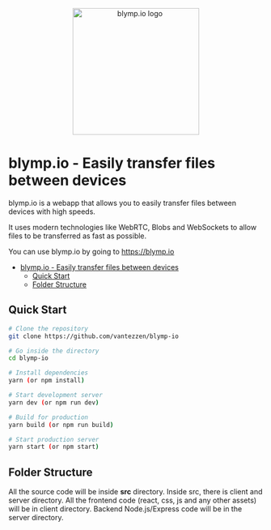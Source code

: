 <p align="center">
    <a href="https://blymp.io">
      <img src="./logo.png" alt="blymp.io logo" width="250"/>
    </a>
</p>

# blymp.io - Easily transfer files between devices

blymp.io is a webapp that allows you to easily transfer files between devices with high speeds.

It uses modern technologies like WebRTC, Blobs and WebSockets to allow files to be transferred as fast as possible.

You can use blymp.io by going to <https://blymp.io>

- [blymp.io - Easily transfer files between devices](#blympio---easily-transfer-files-between-devices)
  - [Quick Start](#quick-start)
  - [Folder Structure](#folder-structure)

## Quick Start

```bash
# Clone the repository
git clone https://github.com/vantezzen/blymp-io

# Go inside the directory
cd blymp-io

# Install dependencies
yarn (or npm install)

# Start development server
yarn dev (or npm run dev)

# Build for production
yarn build (or npm run build)

# Start production server
yarn start (or npm start)
```

## Folder Structure

All the source code will be inside **src** directory. Inside src, there is client and server directory. All the frontend code (react, css, js and any other assets) will be in client directory. Backend Node.js/Express code will be in the server directory.
